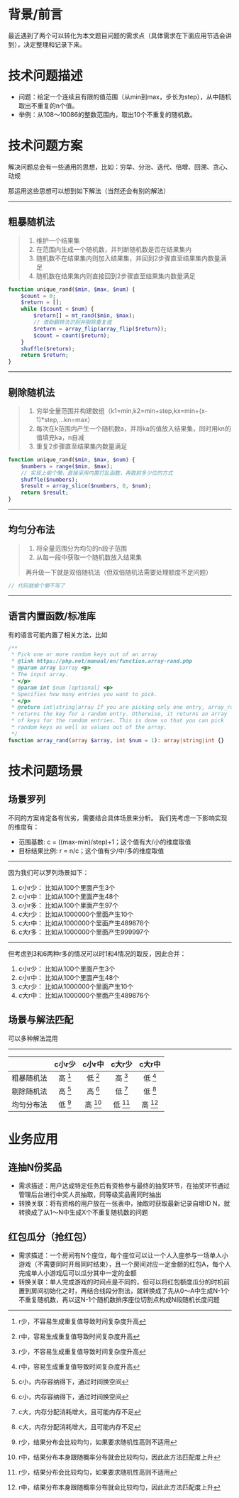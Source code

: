 # 背景/前言

最近遇到了两个可以转化为本文题目问题的需求点（具体需求在下面应用节选会讲到），决定整理和记录下来。

# 技术问题描述

- 问题：给定一个连续且有限的值范围（从min到max，步长为step），从中随机取出不重复的n个值。
- 举例：从108～10086的整数范围内，取出10个不重复的随机数。

# 技术问题方案

解决问题总会有一些通用的思想，比如：穷举、分治、迭代、倍增、回溯、贪心、动规

那运用这些思想可以想到如下解法（当然还会有别的解法）

---

## 粗暴随机法

> 1. 维护一个结果集
> 2. 在范围内生成一个随机数，并判断随机数是否在结果集内
> 3. 随机数不在结果集内则加入结果集，并回到2步骤直至结果集内数量满足
> 4. 随机数在结果集内则直接回到2步骤直至结果集内数量满足

```php
function unique_rand($min, $max, $num) {
    $count = 0;
    $return = [];
    while ($count < $num) {
        $return[] = mt_rand($min, $max);
        // 借助翻转法识别并剔除重复值
        $return = array_flip(array_flip($return));
        $count = count($return);
    }
    shuffle($return);
    return $return;
}
```

---

## 剔除随机法

> 1. 穷举全量范围并构建数组（k1=min,k2=min+step,kx=min+(x-1)*step,...kn=max）
> 2. 每次在k范围内产生一个随机数a，并将ka的值放入结果集，同时用kn的值填充ka，n自减
> 3. 重复2步骤直至结果集内数量满足

```php
function unique_rand($min, $max, $num) {
    $numbers = range($min, $max);
    // 实现上偷个懒，直接采用内置打乱函数，再取前多少位的方式
    shuffle($numbers);
    $result = array_slice($numbers, 0, $num);
    return $result;
}
```

---

## 均匀分布法

> 1. 将全量范围分为均匀的n段子范围
> 2. 从每一段中获取一个随机数放入结果集
>
> 再升级一下就是双倍随机法（但双倍随机法需要处理额度不足问题）

```php
// 代码就偷个懒不写了
```

---

## 语言内置函数/标准库

有的语言可能内置了相关方法，比如

```php
/**
 * Pick one or more random keys out of an array
 * @link https://php.net/manual/en/function.array-rand.php
 * @param array $array <p>
 * The input array.
 * </p>
 * @param int $num [optional] <p>
 * Specifies how many entries you want to pick.
 * </p>
 * @return int|string|array If you are picking only one entry, array_rand
 * returns the key for a random entry. Otherwise, it returns an array
 * of keys for the random entries. This is done so that you can pick
 * random keys as well as values out of the array.
 */
function array_rand(array $array, int $num = 1): array|string|int {}
```

# 技术问题场景

## 场景罗列

不同的方案肯定各有优劣，需要结合具体场景来分析。
我们先考虑一下影响实现的维度有：

- 范围基数: c = ((max-min)/step)+1；这个值有大/小的维度取值
- 目标结果比例: r = n/c；这个值有少/中/多的维度取值

---

因为我们可以罗列场景如下：

1. c小r少： 比如从100个里面产生3个
2. c小r中： 比如从100个里面产生48个
3. c小r多： 比如从100个里面产生97个
4. c大r少： 比如从1000000个里面产生10个
5. c大r中： 比如从1000000个里面产生489876个
6. c大r多： 比如从1000000个里面产生999997个

---

但考虑到3和6两种r多的情况可以时1和4情况的取反，因此合并：

1. c小r少： 比如从100个里面产生3个
2. c小r中： 比如从100个里面产生48个
3. c大r少： 比如从1000000个里面产生10个
4. c大r中： 比如从1000000个里面产生489876个

## 场景与解法匹配

可以多种解法混用

---

|       |  c小r少   |  c小r中  |  c大r少  |  c大r中  |
|:-----:|:-------:|:------:|:------:|:------:|
| 粗暴随机法 | 高 [^1]  | 低 [^2] | 高 [^1] | 低 [^2] |
| 剔除随机法 | 高️ [^3] | 高 [^3] | 低 [^4] | 低 [^4] |
| 均匀分布法 | 低️ [^5] | 高 [^6] | 低 [^5] | 高 [^6] |

[^1]: r少，不容易生成重复值导致时间复杂度升高

[^2]: r中，容易生成重复值导致时间复杂度升高

[^3]: c小，内存容纳得下，通过时间换空间

[^4]: c大，内存分配消耗增大，且可能内存不足

[^5]: r少，结果分布会比较均匀，如果要求随机性高则不适用

[^6]: r中，结果分布本身跟随概率分布就会比较均匀，因此此方法匹配度上升

# 业务应用

## 连抽N份奖品

- 需求描述：用户达成特定任务后有资格参与最终的抽奖环节，在抽奖环节通过管理后台进行中奖人员抽取，同等级奖品需同时抽出
- 转换关联：将有资格的用户放在一张表中，抽取时获取最新记录自增ID N，就转换成了从1～N中生成X个不重复随机数的问题

## 红包瓜分（抢红包）

- 需求描述：一个房间有N个座位，每个座位可以让一个人入座参与一场单人小游戏（不需要同时开局同时结束），且一个房间对应一定金额的红包A，每个人完成单人小游戏后可以瓜分其中一定的金额
- 转换关联：单人完成游戏的时间点是不同的，但可以将红包额度瓜分的时机前置到房间初始化之时，再结合线段分割法，就转换成了先从0～A中生成N-1个不重复随机数，再以这N-1个随机数排序座位切割点构成N段随机长度问题